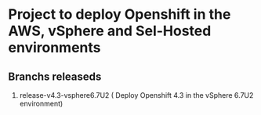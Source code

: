 # Project to deploy Openshift in the  AWS, vSphere and Sel-Hosted environments

## Branchs releaseds

1. release-v4.3-vsphere6.7U2 ( Deploy Openshift 4.3 in the vSphere 6.7U2 environment)

